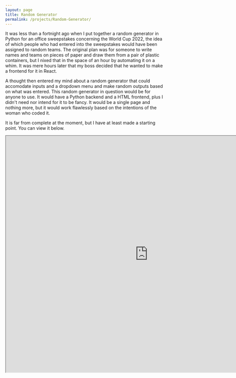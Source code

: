 ```yaml
---
layout: page
title: Random Generator
permalink: /projects/Random-Generator/
---
```


It was less than a fortnight ago when I put together a random generator in Python for an office sweepstakes concerning the World Cup 2022, the idea of which people who had entered into the sweepstakes would have been assigned to random teams. The original plan was for someone to write names and teams on pieces of paper and draw them from a pair of plastic containers, but I nixed that in the space of an hour by automating it on a whim. It was mere hours later that my boss decided that he wanted to make a frontend for it in React.

A thought then entered my mind about a random generator that could accomodate inputs and a dropdown menu and make random outputs based on what was entered. This random generator in question would be for anyone to use. It would have a Python backend and a HTML frontend, plus I didn't need nor intend for it to be fancy. It would be a single page and nothing more, but it would work flawlessly based on the intentions of the woman who coded it.

It is far from complete at the moment, but I have at least made a starting point. You can view it below.

<iframe src="https://gwenthewelshgal.github.io/Random-Generator/index.html" height="750" width="900">